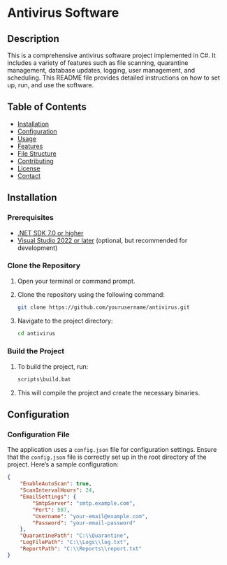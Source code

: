 # Antivirus Software

## Description

This is a comprehensive antivirus software project implemented in C#. It includes a variety of features such as file scanning, quarantine management, database updates, logging, user management, and scheduling. This README file provides detailed instructions on how to set up, run, and use the software.

## Table of Contents

- [Installation](#installation)
- [Configuration](#configuration)
- [Usage](#usage)
- [Features](#features)
- [File Structure](#file-structure)
- [Contributing](#contributing)
- [License](#license)
- [Contact](#contact)

## Installation

### Prerequisites

- [.NET SDK 7.0 or higher](https://dotnet.microsoft.com/download)
- [Visual Studio 2022 or later](https://visualstudio.microsoft.com/downloads/) (optional, but recommended for development)

### Clone the Repository

1. Open your terminal or command prompt.
2. Clone the repository using the following command:

    ```sh
    git clone https://github.com/yourusername/antivirus.git
    ```

3. Navigate to the project directory:

    ```sh
    cd antivirus
    ```

### Build the Project

1. To build the project, run:

    ```sh
    scripts\build.bat
    ```

2. This will compile the project and create the necessary binaries.

## Configuration

### Configuration File

The application uses a `config.json` file for configuration settings. Ensure that the `config.json` file is correctly set up in the root directory of the project. Here’s a sample configuration:

```json
{
    "EnableAutoScan": true,
    "ScanIntervalHours": 24,
    "EmailSettings": {
        "SmtpServer": "smtp.example.com",
        "Port": 587,
        "Username": "your-email@example.com",
        "Password": "your-email-password"
    },
    "QuarantinePath": "C:\\Quarantine",
    "LogFilePath": "C:\\Logs\\log.txt",
    "ReportPath": "C:\\Reports\\report.txt"
}
